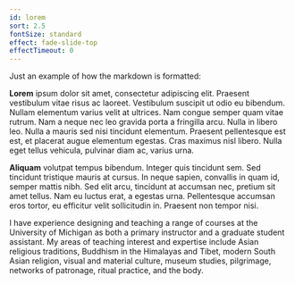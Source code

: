 ```yaml
---
id: lorem
sort: 2.5
fontSize: standard
effect: fade-slide-top
effectTimeout: 0
---
```


Just an example of how the markdown is formatted:

**Lorem** ipsum dolor sit amet, consectetur adipiscing elit. Praesent vestibulum vitae risus ac laoreet. Vestibulum suscipit ut odio eu bibendum. Nullam elementum varius velit at ultrices. Nam congue semper quam vitae rutrum. Nam a neque nec leo gravida porta a fringilla arcu. Nulla in libero leo. Nulla a mauris sed nisi tincidunt elementum. Praesent pellentesque est est, et placerat augue elementum egestas. Cras maximus nisl libero. Nulla eget tellus vehicula, pulvinar diam ac, varius urna.

**Aliquam** volutpat tempus bibendum. Integer quis tincidunt sem. Sed tincidunt tristique mauris at cursus. In neque sapien, convallis in quam id, semper mattis nibh. Sed elit arcu, tincidunt at accumsan nec, pretium sit amet tellus. Nam eu luctus erat, a egestas urna. Pellentesque accumsan eros tortor, eu efficitur velit sollicitudin in. Praesent non tempor nisi.

I have experience designing and teaching a range of courses at the University of Michigan as both a primary instructor and a graduate student assistant. My areas of teaching interest and expertise include Asian religious traditions, Buddhism in the Himalayas and Tibet, modern South Asian religion, visual and material culture, museum studies, pilgrimage, networks of patronage, ritual practice, and the body.
